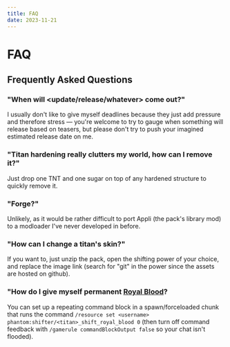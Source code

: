 ```yaml
---
title: FAQ
date: 2023-11-21
---
```


# FAQ
## Frequently Asked Questions

### "When will <update/release/whatever> come out?"
I usually don't like to give myself deadlines because they just add pressure and therefore stress — you're welcome to try to gauge when something will release based on teasers, but please don't try to push your imagined estimated release date on me.

### "Titan hardening really clutters my world, how can I remove it?"
Just drop one TNT and one sugar on top of any hardened structure to quickly remove it.

### "Forge?"
Unlikely, as it would be rather difficult to port Appli (the pack's library mod) to a modloader I've never developed in before.

### "How can I change a titan's skin?"
If you want to, just unzip the pack, open the shifting power of your choice, and replace the image link (search for "git" in the power since the assets are hosted on github).

### "How do I give myself permanent [Royal Blood](./royal_blood.md)?
You can set up a repeating command block in a spawn/forceloaded chunk that runs the command `/resource set <username> phantom:shifter/<titan>_shift_royal_blood 0` (then turn off command feedback with `/gamerule commandBlockOutput false` so your chat isn't flooded).
